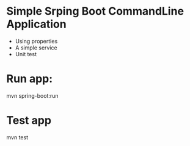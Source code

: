 # Simple Srping Boot CommandLine Application
- Using properties
- A simple service
- Unit test

# Run app:
  mvn spring-boot:run

# Test app
  mvn test